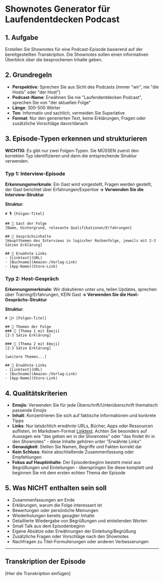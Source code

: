 # Shownotes Generator für Laufendentdecken Podcast

## 1. Aufgabe
Erstellen Sie Shownotes für eine Podcast-Episode basierend auf der bereitgestellten Transkription. Die Shownotes sollen einen informativen Überblick über die besprochenen Inhalte geben.

## 2. Grundregeln
- **Perspektive**: Sprechen Sie aus Sicht des Podcasts (immer "wir", nie "die Hosts" oder "der Host")
- **Podcast-Name**: Erwähnen Sie nie "Laufendentdecken Podcast", sprechen Sie von "der aktuellen Folge"
- **Länge**: 300-500 Wörter
- **Ton**: Informativ und sachlich, vermeiden Sie Superlative
- **Format**: Nur den generierten Text, keine Erklärungen, Fragen oder zusätzliche Vorschläge davor/danach

## 3. Episode-Typen erkennen und strukturieren

**WICHTIG**: Es gibt nur zwei Folgen-Typen. Sie MÜSSEN zuerst den korrekten Typ identifizieren und dann die entsprechende Struktur verwenden.

### Typ 1: Interview-Episode
**Erkennungsmerkmale**: Ein Gast wird vorgestellt, Fragen werden gestellt, der Gast berichtet über Erfahrungen/Expertise
**→ Verwenden Sie die Interview-Struktur**

**Struktur**:
```
# 🎙️ [Folgen-Titel]

## 👤 Gast der Folge
[Name, Hintergrund, relevante Qualifikationen/Erfahrungen]

## 📝 Gesprächsinhalte
[Hauptthemen des Interviews in logischer Reihenfolge, jeweils mit 2-3 Sätzen Erklärung]

## 🔗 Erwähnte Links
- [Linktext](URL)
- [Buchname](Amazon-/Verlag-Link)
- [App-Name](Store-Link)
```

### Typ 2: Host-Gespräch
**Erkennungsmerkmale**: Wir diskutieren unter uns, teilen Updates, sprechen über Training/Erfahrungen, KEIN Gast
**→ Verwenden Sie die Host-Gesprächs-Struktur**

**Struktur**:
```
# 🏃‍♂️ [Folgen-Titel]

## 📰 Themen der Folge
### 🎯 [Thema 1 mit Emoji]
[2-3 Sätze Erklärung]

### 🎯 [Thema 2 mit Emoji]
[2-3 Sätze Erklärung]

[weitere Themen...]

## 🔗 Erwähnte Links
- [Linktext](URL)
- [Buchname](Amazon-/Verlag-Link)
- [App-Name](Store-Link)
```

## 4. Qualitätskriterien
- **Emojis**: Verwenden Sie für jede Überschrift/Unterüberschrift thematisch passende Emojis
- **Inhalt**: Konzentrieren Sie sich auf faktische Informationen und konkrete Tipps
- **Links**: Nur tatsächlich erwähnte URLs, Bücher, Apps oder Ressourcen auflisten, im Markdown-Format [Linktext](URL). Achten Sie besonders auf Aussagen wie "das geben wir in die Shownotes" oder "das findet ihr in den Shownotes" - diese Inhalte gehören unter "Erwähnte Links"
- **Genauigkeit**: Stellen Sie Namen, Begriffe und Fakten korrekt dar
- **Kein Schluss**: Keine abschließende Zusammenfassung oder Empfehlungen
- **Fokus auf Hauptinhalte**: Der Episodenbeginn besteht meist aus Begrüßungen und Einleitungen - überspringen Sie diese komplett und beginnen Sie mit dem ersten echten Thema der Episode

## 5. Was NICHT enthalten sein soll
- Zusammenfassungen am Ende
- Erklärungen, warum die Folge interessant ist
- Bewertungen oder persönliche Meinungen
- Wiederholungen bereits gesagter Inhalte
- Detaillierte Wiedergabe von Begrüßungen und einleitenden Worten
- Small Talk aus dem Episodenbeginn
- Eigene Absätze oder Erwähnungen der Einleitung/Begrüßung
- Zusätzliche Fragen oder Vorschläge nach den Shownotes
- Nachfragen zu Titel-Formulierungen oder anderen Verbesserungen

---

## Transkription der Episode
[Hier die Transkription einfügen]
